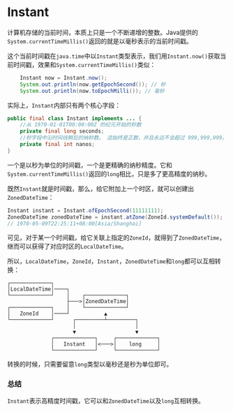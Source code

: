 # Instant

计算机存储的当前时间，本质上只是一个不断递增的整数。Java提供的`System.currentTimeMillis()`返回的就是以毫秒表示的当前时间戳。

这个当前时间戳在`java.time`中以`Instant`类型表示，我们用`Instant.now()`获取当前时间戳，效果和`System.currentTimeMillis()`类似：

```java
    Instant now = Instant.now();
    System.out.println(now.getEpochSecond()); // 秒
    System.out.println(now.toEpochMilli()); // 毫秒
```

实际上，`Instant`内部只有两个核心字段：

```java
public final class Instant implements ... {
    //从 1970-01-01T00:00:00Z 的纪元开始的秒数
    private final long seconds;
    //秒字段中沿时间线稍后的纳秒数。 这始终是正数，并且永远不会超过 999,999,999。
    private final int nanos;
}
```

一个是以秒为单位的时间戳，一个是更精确的纳秒精度。它和`System.currentTimeMillis()`返回的`long`相比，只是多了更高精度的纳秒。

既然`Instant`就是时间戳，那么，给它附加上一个时区，就可以创建出`ZonedDateTime`：

```java
Instant instant = Instant.ofEpochSecond(11111111);
ZonedDateTime zonedDateTime = instant.atZone(ZoneId.systemDefault());
// 1970-05-09T22:25:11+08:00[Asia/Shanghai]
```

可见，对于某一个时间戳，给它关联上指定的`ZoneId`，就得到了`ZonedDateTime`，继而可以获得了对应时区的`LocalDateTime`。

所以，`LocalDateTime`，`ZoneId`，`Instant`，`ZonedDateTime`和`long`都可以互相转换：

```ascii
┌─────────────┐
│LocalDateTime│────┐
└─────────────┘    │    ┌─────────────┐
                   ├───>│ZonedDateTime│
┌─────────────┐    │    └─────────────┘
│   ZoneId    │────┘           ▲
└─────────────┘      ┌─────────┴─────────┐
                     │                   │
                     ▼                   ▼
              ┌─────────────┐     ┌─────────────┐
              │   Instant   │<───>│    long     │
              └─────────────┘     └─────────────┘
```

转换的时候，只需要留意`long`类型以毫秒还是秒为单位即可。

### 总结

`Instant`表示高精度时间戳，它可以和`ZonedDateTime`以及`long`互相转换。

